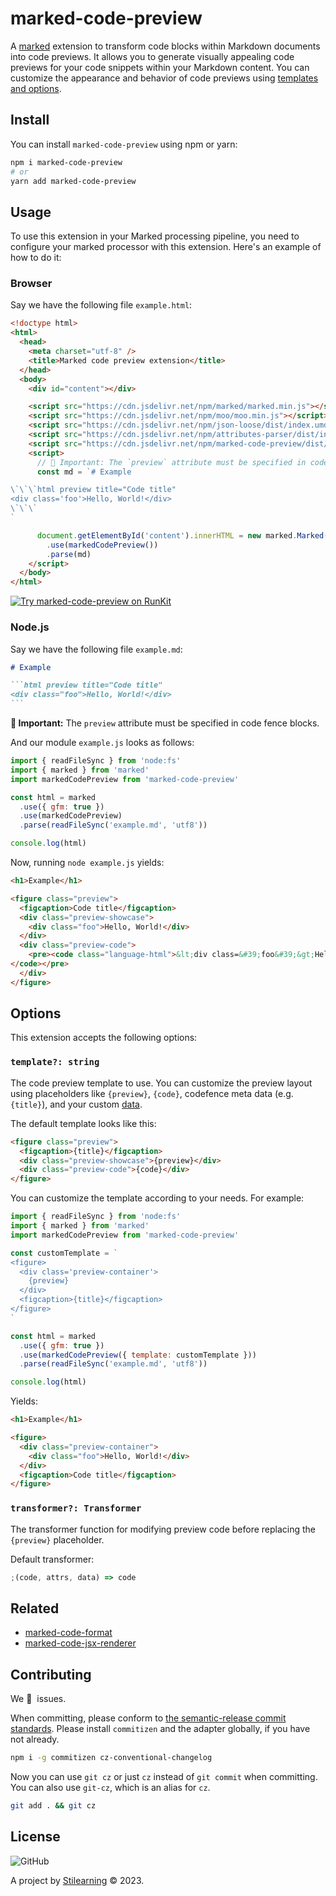 # marked-code-preview

A [marked](https://marked.js.org/) extension to transform code blocks within Markdown documents into code previews. It allows you to generate visually appealing code previews for your code snippets within your Markdown content. You can customize the appearance and behavior of code previews using [templates and options](#options).

## Install

You can install `marked-code-preview` using npm or yarn:

```bash
npm i marked-code-preview
# or
yarn add marked-code-preview
```

## Usage

To use this extension in your Marked processing pipeline, you need to configure your marked processor with this extension. Here's an example of how to do it:

### Browser

Say we have the following file `example.html`:

```html
<!doctype html>
<html>
  <head>
    <meta charset="utf-8" />
    <title>Marked code preview extension</title>
  </head>
  <body>
    <div id="content"></div>

    <script src="https://cdn.jsdelivr.net/npm/marked/marked.min.js"></script>
    <script src="https://cdn.jsdelivr.net/npm/moo/moo.min.js"></script>
    <script src="https://cdn.jsdelivr.net/npm/json-loose/dist/index.umd.min.js"></script>
    <script src="https://cdn.jsdelivr.net/npm/attributes-parser/dist/index.umd.min.js"></script>
    <script src="https://cdn.jsdelivr.net/npm/marked-code-preview/dist/index.umd.min.js"></script>
    <script>
      // 🚨 Important: The `preview` attribute must be specified in code fence blocks.
      const md = `# Example

\`\`\`html preview title="Code title"
<div class='foo'>Hello, World!</div>
\`\`\`
`

      document.getElementById('content').innerHTML = new marked.Marked()
        .use(markedCodePreview())
        .parse(md)
    </script>
  </body>
</html>
```

[![Try marked-code-preview on RunKit](https://badge.runkitcdn.com/example.html.svg)](https://untitled-dkvdhhd08twr.runkit.sh/)

### Node.js

Say we have the following file `example.md`:

````md
# Example

```html preview title="Code title"
<div class="foo">Hello, World!</div>
```
````

**🚨 Important:** The `preview` attribute must be specified in code fence blocks.

And our module `example.js` looks as follows:

```js
import { readFileSync } from 'node:fs'
import { marked } from 'marked'
import markedCodePreview from 'marked-code-preview'

const html = marked
  .use({ gfm: true })
  .use(markedCodePreview)
  .parse(readFileSync('example.md', 'utf8'))

console.log(html)
```

Now, running `node example.js` yields:

```html
<h1>Example</h1>

<figure class="preview">
  <figcaption>Code title</figcaption>
  <div class="preview-showcase">
    <div class="foo">Hello, World!</div>
  </div>
  <div class="preview-code">
    <pre><code class="language-html">&lt;div class=&#39;foo&#39;&gt;Hello, World!&lt;/div&gt;
</code></pre>
  </div>
</figure>
```

## Options

This extension accepts the following options:

### `template?: string`

The code preview template to use. You can customize the preview layout using placeholders like `{preview}`, `{code}`, codefence meta data (e.g. `{title}`), and your custom [data](#data--key-string-unknown-).

The default template looks like this:

```html
<figure class="preview">
  <figcaption>{title}</figcaption>
  <div class="preview-showcase">{preview}</div>
  <div class="preview-code">{code}</div>
</figure>
```

You can customize the template according to your needs. For example:

```js
import { readFileSync } from 'node:fs'
import { marked } from 'marked'
import markedCodePreview from 'marked-code-preview'

const customTemplate = `
<figure>
  <div class='preview-container'>
    {preview}
  </div>
  <figcaption>{title}</figcaption>
</figure>
`

const html = marked
  .use({ gfm: true })
  .use(markedCodePreview({ template: customTemplate }))
  .parse(readFileSync('example.md', 'utf8'))

console.log(html)
```

Yields:

```html
<h1>Example</h1>

<figure>
  <div class="preview-container">
    <div class="foo">Hello, World!</div>
  </div>
  <figcaption>Code title</figcaption>
</figure>
```

### `transformer?: Transformer`

The transformer function for modifying preview code before replacing the `{preview}` placeholder.

Default transformer:

```js
;(code, attrs, data) => code
```

## Related

- [marked-code-format](https://github.com/bent10/marked-extensions/tree/main/packages/code-format)
- [marked-code-jsx-renderer](https://github.com/bent10/marked-extensions/tree/main/packages/code-jsx-renderer)

## Contributing

We 💛&nbsp; issues.

When committing, please conform to [the semantic-release commit standards](https://www.conventionalcommits.org/). Please install `commitizen` and the adapter globally, if you have not already.

```bash
npm i -g commitizen cz-conventional-changelog
```

Now you can use `git cz` or just `cz` instead of `git commit` when committing. You can also use `git-cz`, which is an alias for `cz`.

```bash
git add . && git cz
```

## License

![GitHub](https://img.shields.io/github/license/bent10/marked-extensions)

A project by [Stilearning](https://stilearning.com) &copy; 2023.
